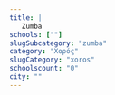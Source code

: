 ```yaml
---
title: |
   Zumba
schools: [""]
slugSubcategory: "zumba"
category: "Χορός"
slugCategory: "xoros"
schoolscount: "0"
city: ""
---
```


